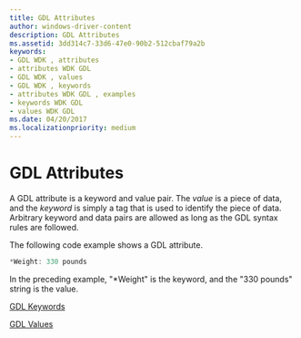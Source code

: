 ```yaml
---
title: GDL Attributes
author: windows-driver-content
description: GDL Attributes
ms.assetid: 3dd314c7-33d6-47e0-90b2-512cbaf79a2b
keywords:
- GDL WDK , attributes
- attributes WDK GDL
- GDL WDK , values
- GDL WDK , keywords
- attributes WDK GDL , examples
- keywords WDK GDL
- values WDK GDL
ms.date: 04/20/2017
ms.localizationpriority: medium
---
```


# GDL Attributes


A GDL attribute is a keyword and value pair. The *value* is a piece of data, and the *keyword* is simply a tag that is used to identify the piece of data. Arbitrary keyword and data pairs are allowed as long as the GDL syntax rules are followed.

The following code example shows a GDL attribute.

```cpp
*Weight: 330 pounds
```

In the preceding example, "\*Weight" is the keyword, and the "330 pounds" string is the value.

[GDL Keywords](gdl-keywords.md)

[GDL Values](gdl-values.md)

 

 




